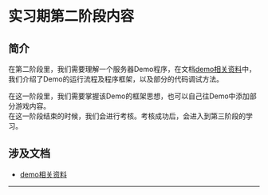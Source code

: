 # 实习期第二阶段内容

## 简介

在第二阶段里，我们需要理解一个服务器Demo程序，在文档[demo相关资料](/lib/elixir安装及demo相关资料.md#二_demo流程分析)中，我们介绍了Demo的运行流程及程序框架，以及部分的代码调试方法。

在这一阶段里，我们需要掌握该Demo的框架思想，也可以自己往Demo中添加部分游戏内容。</br>
在这一阶段结束的时候，我们会进行考核。考核成功后，会进入到第三阶段的学习。

## 涉及文档

* [demo相关资料](/lib/elixir安装及demo相关资料.md#二_demo流程分析)

---

